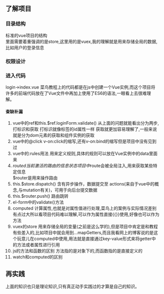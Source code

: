 ## 了解项目
### 目录结构
标准的vue项目的结构  
里面需要着重强调的是store,这里用的是vuex,我的理解就是用来存储全局的数据,比如用户的登录信息
### 权限设计
###  进入代码
login->index.vue
菜鸟教程上的代码都是在js中创建一个Vue实例,而这个项目将许多的前端代码放在了Vue文件中再加上使用了ES6的语法,一眼看上去很难理解。
#### 查缺补漏
1. vue中的ref和this.$ref.loginForm.validate()
从上面的问题就能看出分为两步,打标识和获取
打标识就像标签的id属性一样
获取就更加容易理解了,一般来说就是分为dom元素的获取和组件实例的获取
2. vue中的@click
v-on:click的缩写,还有v-on:bind的缩写但是项目中没有见到过
3. vue中的:rules用法
用来定义规则,具体的规则可以放在Vue实例中的data里面来  
4. $routed
当前激活的路由的信息状态  
项目中$route会被全局注入,用来获取某些特定信息  
$router是用来操作路由 
5. this.$store.dispatch()
含有异步操作，数据提交至 actions(来自于vue中的概念,与mutation有关)，可用于向后台提交数据
6. this.$router.push()
路由跳转
7. el-form中的validate()方法
8. computed
计算属性,也就是对属性值进行处理,菜鸟上的案例与实际情况差别有点过大所以看项目代码难以理解,可以作为属性直接{{}}使用,好像也可以作为方法
9. vuex的store
用来存储全局的变量(之前是这么学的),但是项目中肯定是和教程有些差入的,比如项目中就会用到...mapGetters,而且我看网上的博客说的是这个玩意儿在computed中使用,用法就是直接通过key-value形式来将getter中的方法或者属性进行引用
10. js的方法和函数的区别
方法指的是对象下的,而函数指的是直接定义的
11. watch和computed的区别
## 再实践
上面的知识也只是理论知识,只有真正动手实践过的才算是自己的知识。

 
 